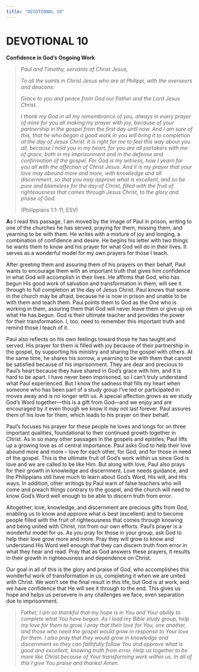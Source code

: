 ```yaml
---
title: "DEVOTIONAL 10"
---
```

# DEVOTIONAL 10

**Confidence in God’s Ongoing Work**

> *Paul and Timothy, servants of Christ Jesus,*
>
> *To all the saints in Christ Jesus who are at Philippi, with the
> overseers and deacons:*
>
> *Grace to you and peace from God our Father and the Lord Jesus
> Christ.*
>
> *I thank my God in all my remembrance of you, always in every prayer
> of mine for you all making my prayer with joy, because of your
> partnership in the gospel from the first day until now. And I am sure
> of this, that he who began a good work in you will bring it to
> completion at the day of Jesus Christ. It is right for me to feel this
> way about you all, because I hold you in my heart, for you are all
> partakers with me of grace, both in my imprisonment and in the defense
> and confirmation of the gospel. For God is my witness, how I yearn for
> you all with the affection of Christ Jesus. And it is my prayer that
> your love may abound more and more, with knowledge and all
> discernment, so that you may approve what is excellent, and so be pure
> and blameless for the day of Christ, filled with the fruit of
> righteousness that comes through Jesus Christ, to the glory and praise
> of God.*
>
> (Philippians 1:1-11, ESV)

**A**s I read this passage, I am moved by the image of Paul in prison,
writing to one of the churches he has served, praying for them, missing
them, and yearning to be with them. He writes with a mixture of joy and
longing, a combination of confidence and desire. He begins his letter
with two things he wants them to know and his prayer for what God will
do in their lives. It serves as a wonderful model for my own prayers for
those I teach.

After greeting them and assuring them of his prayers on their behalf,
Paul wants to encourage them with an important truth that gives him
confidence in what God will accomplish in their lives. He affirms that
God, who has begun His good work of salvation and transformation in
them, will see it through to full completion at the day of Jesus Christ.
Paul knows that some in the church may be afraid, because he is now in
prison and unable to be with them and teach them. Paul points them to
God as the One who is working in them, assuring them that God will never
leave them or give up on what He has begun. God is their ultimate
teacher and provides the power for their transformation. I, too, need to
remember this important truth and remind those I teach of it.

Paul also reflects on his own feelings toward those he has taught and
served. His prayer for them is filled with joy because of their
partnership in the gospel, by supporting his ministry and sharing the
gospel with others. At the same time, he shares his sorrow, a yearning
to be with them that cannot be satisfied because of his imprisonment.
They are dear and precious to Paul’s heart because they have shared in
God’s grace with him, and it is hard to be apart. I have never been
imprisoned, so I can’t truly understand what Paul experienced. But I
know the sadness that fills my heart when someone who has been part of a
study group I’ve led or participated in moves away and is no longer with
us. A special affection grows as we study God’s Word together—this is a
gift from God—and we enjoy and are encouraged by it even though we know
it may not last forever. Paul assures them of his love for them, which
leads to his prayer on their behalf.

Paul’s focuses his prayer for these people he loves and longs for on
three important qualities, foundational to their continued growth
together in Christ. As in so many other passages in the gospels and
epistles, Paul lifts up a growing love as of central importance. Paul
asks God to help their love abound more and more – love for each other,
for God, and for those in need of the gospel. This is the ultimate fruit
of God’s work within us since God is love and we are called to be like
Him. But along with love, Paul also prays for their growth in knowledge
and discernment. Love needs guidance, and the Philippians still have
much to learn about God’s Word, His will, and His ways. In addition,
other writings by Paul warn of false teachers who will come and preach
things contrary to the gospel, and the church will need to know God’s
Word well enough to be able to discern truth from error.

Altogether, love, knowledge, and discernment are precious gifts from
God, enabling us to know and approve what is best (excellent) and to
become people filled with the fruit of righteousness that comes through
knowing and being united with Christ, not from our own efforts. Paul’s
prayer is a wonderful model for us. As you pray for those in your group,
ask God to help their love grow more and more. Pray they will grow to
know and understand His Word well enough that they can discern truth
from error in what they hear and read. Pray that as God answers these
prayers, it results in their growth in righteousness and dependence on
Christ.

Our goal in all of this is the glory and praise of God, who accomplishes
this wonderful work of transformation in us, completing it when we are
united with Christ. We won’t see the final result in this life, but God
is at work, and we have confidence that He will see it through to the
end. This gives us hope and helps us persevere in any challenges we
face, even separation due to imprisonment.

> *Father, I am so thankful that my hope is in You and Your ability to
> complete what You have begun. As I lead my Bible study group, help my
> love for them to grow. I pray that their love for You, one another,
> and those who need the gospel would grow in response to Your love for
> them. I also pray that they would grow in knowledge and discernment so
> they can faithfully follow You and approve what is good and excellent,
> knowing truth from error. Help us together to be more like Christ
> because of Your transforming work within us. In all of this I give You
> praise and thanks! Amen.*

